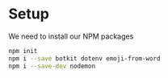 # Setup

We need to install our NPM packages

```sh
npm init
npm i --save botkit dotenv emoji-from-word
npm i --save-dev nodemon
```
